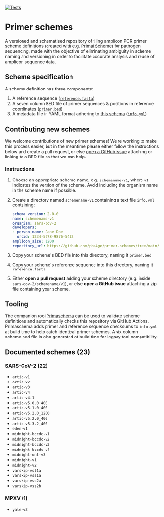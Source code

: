 [![Tests](https://github.com/pha4ge/primer-schemes/actions/workflows/test.yml/badge.svg)](https://github.com/pha4ge/primer-schemes/actions/workflows/test.yml)

# Primer schemes

A versioned and schematised repository of tiling amplicon PCR primer scheme definitions (created with e.g. [Primal Scheme](https://primalscheme.com)) for pathogen sequencing, made with the objective of eliminating ambiguity in scheme naming and versioning in order to facilitate accurate analysis and reuse of amplicon sequence data.



## Scheme specification

A scheme definition has three components:

1.  A reference sequence ([`reference.fasta`](https://github.com/pha4ge/primer-schemes/blob/main/sars-cov-2/artic/v4.1/reference.fasta))
2.  A seven column BED file of primer sequences & positions in reference coordinates ([`primer.bed`](https://github.com/pha4ge/primer-schemes/blob/main/sars-cov-2/artic/v4.1/primer.bed))
3.  A metadata file in YAML format adhering to [this schema](https://github.com/pha4ge/primer-schemes/blob/main/schema/primer_scheme.yml) ([`info.yml`](https://github.com/pha4ge/primer-schemes/blob/main/sars-cov-2/artic/v4.1/info.yml))



## Contributing new schemes

We welcome contributions of new primer schemes! We're working to make this process easier, but in the meantime please either follow the instructions below and create a pull request, or else [open a GitHub issue](https://github.com/pha4ge/primer-schemes/issues) attaching or linking to a BED file so that we can help.

### Instructions

1. Choose an appropriate scheme name, e.g. `schemename-v1`, where `v1` indicates the version of the scheme. Avoid including the organism name in the scheme name if possible.

2. Create a directory named `schemename-v1` containing a text file `info.yml` containing:
   ```yaml
   schema_version: 2-0-0
   name: schemename-v1
   organism: sars-cov-2
   developers:
   - person_name: Jane Doe
     orcid: 1234-5678-9876-5432
   amplicon_size: 1200
   repository_url: https://github.com/pha4ge/primer-schemes/tree/main/sars-cov-2/schemename/v1
   ```
   
3. Copy your scheme's BED file into this directory, naming it `primer.bed`

4. Copy your scheme's reference sequence into this directory, naming it `reference.fasta` 

5. Either **open a pull request** adding your scheme directory (e.g. inside `sars-cov-2/schemename/v1`), or else **open a GitHub issue** attaching a zip file containing your scheme.



## Tooling

The companion tool [Primaschema](https://github.com/pha4ge/primaschema) can be used to validate scheme definitions and automatically checks this repository via GitHub Actions. Primaschema adds primer and reference sequence checksums to `info.yml` at build time to help catch identical primer schemes. A six column scheme.bed file is also generated at build time for legacy tool compatibility.



## Documented schemes (23)

### SARS-CoV-2 (22)

 - `artic-v1`
 - `artic-v2`
 - `artic-v3`
 - `artic-v4`
 - `artic-v4.1`
 - `artic-v5.0.0_400`
 - `artic-v5.1.0_400`
 - `artic-v5.2.0_1200`
 - `artic-v5.2.0_400`
 - `artic-v5.3.2_400`
 - `eden-v1`
 - `midnight-bccdc-v1`
 - `midnight-bccdc-v2`
 - `midnight-bccdc-v3`
 - `midnight-bccdc-v4`
 - `midnight-ont-v3`
 - `midnight-v1`
 - `midnight-v2`
 - `varskip-vsl1a`
 - `varskip-vss1a`
 - `varskip-vss2a`
 - `varskip-vss2b`



### MPXV (1)

- `yale-v3`

